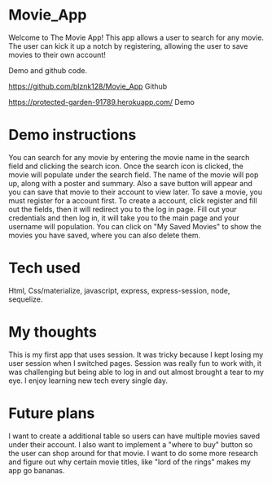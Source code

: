 # Movie_App
Welcome to The Movie App! This app allows a user to search for any movie. The user can kick it up a notch by registering, allowing the user to save movies to their own account!

Demo and github code.

https://github.com/blznk128/Movie_App Github

https://protected-garden-91789.herokuapp.com/ Demo

<h1>Demo instructions</h1>

You can search for any movie by entering the movie name in the search field and clicking the search icon. Once the search icon is clicked,
the movie will populate under the search field. The name of the movie will pop up, along with a poster and summary. Also a save button will 
appear and you can save that movie to their account to view later. To save a movie, you must register for a account first. To create a account, click register and fill out the fields, then it will redirect you to the log in page. Fill out your credentials and then log in, it will take you to the main page and your username will population. You can click on "My Saved Movies" to show the movies you have saved, where you can also delete them.

<h1>Tech used</h1>

Html, Css/materialize, javascript, express, express-session, node, sequelize.

<h1>My thoughts</h1>

This is my first app that uses session. It was tricky because I kept losing my user session when I switched pages. Session was really fun to work with, it was challenging but being able to log in and out almost brought a tear to my eye. I enjoy learning new tech every single day.

<h1>Future plans</h1>

I want to create a additional table so users can have multiple movies saved under their account. I also want to implement a "where to buy" button so the user can shop around for that movie. I want to do some more research and figure out why certain movie titles, like "lord of the rings" makes my app go bananas.
